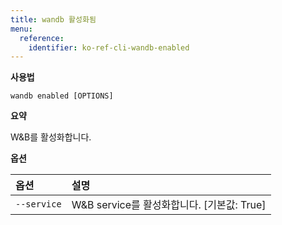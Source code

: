 ```yaml
---
title: wandb 활성화됨
menu:
  reference:
    identifier: ko-ref-cli-wandb-enabled
---
```


**사용법**

`wandb enabled [OPTIONS]`

**요약**

W&B를 활성화합니다.

**옵션**

| **옵션** | **설명** |
| :--- | :--- |
| `--service` | W&B service를 활성화합니다.  [기본값: True] |